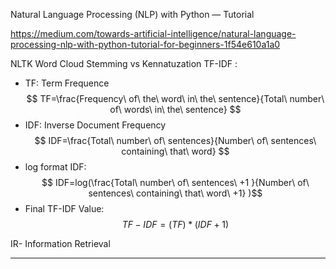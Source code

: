 Natural Language Processing (NLP) with Python — Tutorial

https://medium.com/towards-artificial-intelligence/natural-language-processing-nlp-with-python-tutorial-for-beginners-1f54e610a1a0


NLTK
Word Cloud
Stemming vs Kennatuzation
TF-IDF :
* TF: Term Frequence  
    $$ TF=\frac{Frequency\ of\ the\ word\ in\ the\ sentence}{Total\ number\ of\ words\ in\ the\ sentence}
    $$
* IDF: Inverse Document Frequency 
    $$ IDF=\frac{Total\ number\ of\ sentences}{Number\ of\ sentences\ containing\ that\ word} $$
* log format IDF:
    $$ IDF=log(\frac{Total\ number\ of\ sentences\ +1 }{Number\ of\ sentences\ containing\ that\ word\ +1} )$$
* Final TF-IDF Value:
    $$ TF-IDF=(TF)*(IDF + 1 )$$


IR- Information Retrieval







--------------------------------------------------------------------------------------------------------------------
